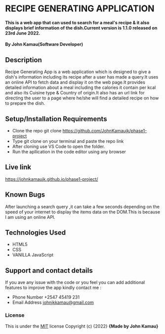 # RECIPE GENERATING APPLICATION
#### This is a web app that can used to search for a meal's recipe & it also displays brief information of the dish.Current version is 1.1.0 released on 23rd June 2022.
#### By **John Kamau(Software Developer)**
## Description
Recipe Generating App is a web application which is designed to give a dish's information including its recipe after a user has made a query.It uses an online API to fetch data and display it
on the web page.It provides detailed information about a meal including the calories it contain per kcal and also its Cuisine type & Country of origin.It also has an url link for directing
the user to a page where he/she will find a detailed recipe on how to prepare the dish.
## Setup/Installation Requirements
* Clone the repo git clone https://github.com/JohnKamaujk/phase1-project
* Type git clone on your terminal and paste the repo link
* After cloning use VS Code to open the folder.
* Run the apllication in the code editor using any browser
## Live link
https://johnkamaujk.github.io/phase1-project/
## Known Bugs
After launching a search query ,it can take a few seconds depending on the speed of your internet to display the items data on the DOM.This is because I am using an online API.
## Technologies Used
* HTML5
* CSS
* VANILLA JavaScript
## Support and contact details
If you ave any issue with the code or you feel you can add additional features to improve the app kindly contact me :
* Phone Number +2547 45419 231
* Email Address johnjkkamau@gmail.com
### License
This is under the [MIT](LICENSE) license
Copyright (c) {2022} **{Made by John Kamau}**
